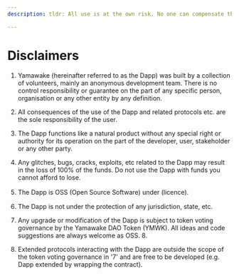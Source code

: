 ```yaml
---
description: tldr: All use is at the own risk. No one can compensate the losses.

---
```


# Disclaimers

1. &#x20;Yamawake (hereinafter referred to as the Dapp) was built by a collection of volunteers, mainly an anonymous development team. There is no control responsibility or guarantee on the part of any specific person, organisation or any other entity by any definition.  

2. All consequences of the use of the Dapp and related protocols etc. are the sole responsibility of the user.  

3. The Dapp functions like a natural product without any special right or authority for its operation on the part of the developer, user, stakeholder or any other party.  

4. Any glitches, bugs, cracks, exploits, etc related to the Dapp may result in the loss of 100% of the funds. Do not use the Dapp with funds you cannot afford to lose.  

5. The Dapp is OSS (Open Source Software) under (licence).  　

6. The Dapp is not under the protection of any jurisdiction, state, etc.  

7. Any upgrade or modification of the Dapp is subject to token voting governance by the Yamawake DAO Token (YMWK). All ideas and code suggestions are always welcome as OSS. 8.  

8. Extended protocols interacting with the Dapp are outside the scope of the token voting governance in '7' and are free to be developed (e.g. Dapp extended by wrapping the contract).  


